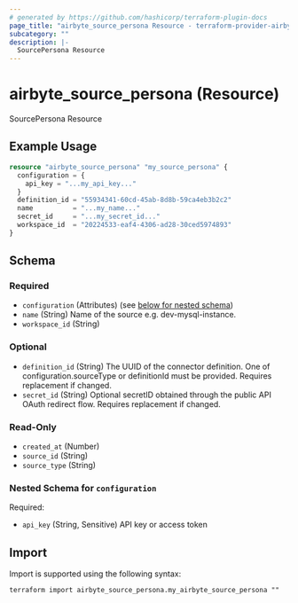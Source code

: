 ```yaml
---
# generated by https://github.com/hashicorp/terraform-plugin-docs
page_title: "airbyte_source_persona Resource - terraform-provider-airbyte"
subcategory: ""
description: |-
  SourcePersona Resource
---
```


# airbyte_source_persona (Resource)

SourcePersona Resource

## Example Usage

```terraform
resource "airbyte_source_persona" "my_source_persona" {
  configuration = {
    api_key = "...my_api_key..."
  }
  definition_id = "55934341-60cd-45ab-8d8b-59ca4eb3b2c2"
  name          = "...my_name..."
  secret_id     = "...my_secret_id..."
  workspace_id  = "20224533-eaf4-4306-ad28-30ced5974893"
}
```

<!-- schema generated by tfplugindocs -->
## Schema

### Required

- `configuration` (Attributes) (see [below for nested schema](#nestedatt--configuration))
- `name` (String) Name of the source e.g. dev-mysql-instance.
- `workspace_id` (String)

### Optional

- `definition_id` (String) The UUID of the connector definition. One of configuration.sourceType or definitionId must be provided. Requires replacement if changed.
- `secret_id` (String) Optional secretID obtained through the public API OAuth redirect flow. Requires replacement if changed.

### Read-Only

- `created_at` (Number)
- `source_id` (String)
- `source_type` (String)

<a id="nestedatt--configuration"></a>
### Nested Schema for `configuration`

Required:

- `api_key` (String, Sensitive) API key or access token

## Import

Import is supported using the following syntax:

```shell
terraform import airbyte_source_persona.my_airbyte_source_persona ""
```
